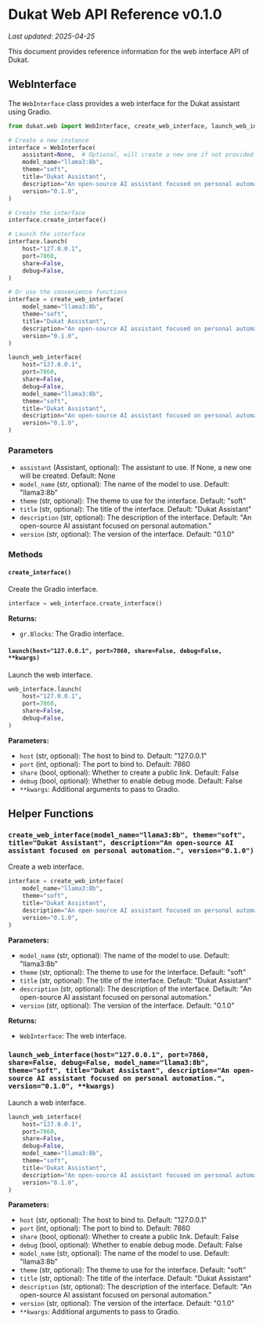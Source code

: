 # Dukat Web API Reference v0.1.0

_Last updated: 2025-04-25_

This document provides reference information for the web interface API of Dukat.

## WebInterface

The `WebInterface` class provides a web interface for the Dukat assistant using Gradio.

```python
from dukat.web import WebInterface, create_web_interface, launch_web_interface

# Create a new instance
interface = WebInterface(
    assistant=None,  # Optional, will create a new one if not provided
    model_name="llama3:8b",
    theme="soft",
    title="Dukat Assistant",
    description="An open-source AI assistant focused on personal automation.",
    version="0.1.0",
)

# Create the interface
interface.create_interface()

# Launch the interface
interface.launch(
    host="127.0.0.1",
    port=7860,
    share=False,
    debug=False,
)

# Or use the convenience functions
interface = create_web_interface(
    model_name="llama3:8b",
    theme="soft",
    title="Dukat Assistant",
    description="An open-source AI assistant focused on personal automation.",
    version="0.1.0",
)

launch_web_interface(
    host="127.0.0.1",
    port=7860,
    share=False,
    debug=False,
    model_name="llama3:8b",
    theme="soft",
    title="Dukat Assistant",
    description="An open-source AI assistant focused on personal automation.",
    version="0.1.0",
)
```

### Parameters

- `assistant` (Assistant, optional): The assistant to use. If None, a new one will be created. Default: None
- `model_name` (str, optional): The name of the model to use. Default: "llama3:8b"
- `theme` (str, optional): The theme to use for the interface. Default: "soft"
- `title` (str, optional): The title of the interface. Default: "Dukat Assistant"
- `description` (str, optional): The description of the interface. Default: "An open-source AI assistant focused on personal automation."
- `version` (str, optional): The version of the interface. Default: "0.1.0"

### Methods

#### `create_interface()`

Create the Gradio interface.

```python
interface = web_interface.create_interface()
```

**Returns:**

- `gr.Blocks`: The Gradio interface.

#### `launch(host="127.0.0.1", port=7860, share=False, debug=False, **kwargs)`

Launch the web interface.

```python
web_interface.launch(
    host="127.0.0.1",
    port=7860,
    share=False,
    debug=False,
)
```

**Parameters:**

- `host` (str, optional): The host to bind to. Default: "127.0.0.1"
- `port` (int, optional): The port to bind to. Default: 7860
- `share` (bool, optional): Whether to create a public link. Default: False
- `debug` (bool, optional): Whether to enable debug mode. Default: False
- `**kwargs`: Additional arguments to pass to Gradio.

## Helper Functions

### `create_web_interface(model_name="llama3:8b", theme="soft", title="Dukat Assistant", description="An open-source AI assistant focused on personal automation.", version="0.1.0")`

Create a web interface.

```python
interface = create_web_interface(
    model_name="llama3:8b",
    theme="soft",
    title="Dukat Assistant",
    description="An open-source AI assistant focused on personal automation.",
    version="0.1.0",
)
```

**Parameters:**

- `model_name` (str, optional): The name of the model to use. Default: "llama3:8b"
- `theme` (str, optional): The theme to use for the interface. Default: "soft"
- `title` (str, optional): The title of the interface. Default: "Dukat Assistant"
- `description` (str, optional): The description of the interface. Default: "An open-source AI assistant focused on personal automation."
- `version` (str, optional): The version of the interface. Default: "0.1.0"

**Returns:**

- `WebInterface`: The web interface.

### `launch_web_interface(host="127.0.0.1", port=7860, share=False, debug=False, model_name="llama3:8b", theme="soft", title="Dukat Assistant", description="An open-source AI assistant focused on personal automation.", version="0.1.0", **kwargs)`

Launch a web interface.

```python
launch_web_interface(
    host="127.0.0.1",
    port=7860,
    share=False,
    debug=False,
    model_name="llama3:8b",
    theme="soft",
    title="Dukat Assistant",
    description="An open-source AI assistant focused on personal automation.",
    version="0.1.0",
)
```

**Parameters:**

- `host` (str, optional): The host to bind to. Default: "127.0.0.1"
- `port` (int, optional): The port to bind to. Default: 7860
- `share` (bool, optional): Whether to create a public link. Default: False
- `debug` (bool, optional): Whether to enable debug mode. Default: False
- `model_name` (str, optional): The name of the model to use. Default: "llama3:8b"
- `theme` (str, optional): The theme to use for the interface. Default: "soft"
- `title` (str, optional): The title of the interface. Default: "Dukat Assistant"
- `description` (str, optional): The description of the interface. Default: "An open-source AI assistant focused on personal automation."
- `version` (str, optional): The version of the interface. Default: "0.1.0"
- `**kwargs`: Additional arguments to pass to Gradio.
